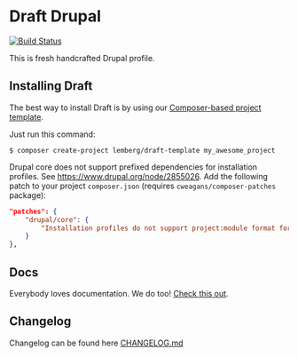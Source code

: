 # Draft Drupal

[![Build Status](https://travis-ci.org/lemberg/draft.svg?branch=1.2.1)](https://travis-ci.org/lemberg/draft)

This is fresh handcrafted Drupal profile.

## Installing Draft

The best way to install Draft is by using our [Composer-based project template](https://github.com/lemberg/draft-template).

Just run this command:

```
$ composer create-project lemberg/draft-template my_awesome_project
```

Drupal core does not support prefixed dependencies for installation profiles. See https://www.drupal.org/node/2855026. Add the following patch to your project `composer.json` (requires `cweagans/composer-patches` package):

```json
"patches": {
    "drupal/core": {
        "Installation profiles do not support project:module format for dependencies": "https://www.drupal.org/files/issues/2855026-17.patch"
    }
},
```

## Docs

Everybody loves documentation. We do too! [Check this out](docs).

## Changelog

Changelog can be found here [CHANGELOG.md](CHANGELOG.md)
